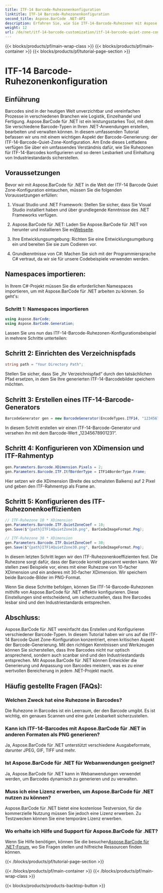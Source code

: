 ```yaml
---
title: ITF-14 Barcode-Ruhezonenkonfiguration
linktitle: ITF-14 Barcode-Ruhezonenkonfiguration
second_title: Aspose.BarCode .NET-API
description: Erfahren Sie, wie Sie ITF-14-Barcode-Ruhezonen mit Aspose.BarCode für .NET konfigurieren. Sorgen Sie mühelos für Lesbarkeit und Compliance.
weight: 12
url: /de/net/itf-14-barcode-customization/itf-14-barcode-quiet-zone-configuration/
---
```


{{< blocks/products/pf/main-wrap-class >}}
{{< blocks/products/pf/main-container >}}
{{< blocks/products/pf/tutorial-page-section >}}

# ITF-14 Barcode-Ruhezonenkonfiguration


## Einführung

Barcodes sind in der heutigen Welt unverzichtbar und vereinfachen Prozesse in verschiedenen Branchen wie Logistik, Einzelhandel und Fertigung. Aspose.BarCode für .NET ist ein leistungsstarkes Tool, mit dem Sie verschiedene Barcode-Typen in Ihren .NET-Anwendungen erstellen, bearbeiten und verwalten können. In diesem umfassenden Tutorial befassen wir uns mit einem wichtigen Aspekt der Barcode-Generierung: der ITF-14-Barcode-Quiet-Zone-Konfiguration. Am Ende dieses Leitfadens verfügen Sie über ein umfassendes Verständnis dafür, wie Sie Ruhezonen für ITF-14-Barcodes konfigurieren und so deren Lesbarkeit und Einhaltung von Industriestandards sicherstellen.

## Voraussetzungen

Bevor wir mit Aspose.BarCode für .NET in die Welt der ITF-14 Barcode Quiet Zone-Konfiguration eintauchen, müssen Sie die folgenden Voraussetzungen erfüllen:

1. Visual Studio und .NET Framework: Stellen Sie sicher, dass Sie Visual Studio installiert haben und über grundlegende Kenntnisse des .NET Frameworks verfügen.

2.  Aspose.BarCode für .NET: Laden Sie Aspose.BarCode für .NET von herunter und installieren Sie es[Webseite](https://releases.aspose.com/barcode/net/).

3. Ihre Entwicklungsumgebung: Richten Sie eine Entwicklungsumgebung ein und bereiten Sie sie zum Codieren vor.

4. Grundkenntnisse von C#: Machen Sie sich mit der Programmiersprache C# vertraut, da wir sie für unsere Codebeispiele verwenden werden.

## Namespaces importieren:

In Ihrem C#-Projekt müssen Sie die erforderlichen Namespaces importieren, um mit Aspose.BarCode für .NET arbeiten zu können. So geht's:

### Schritt 1: Namespaces importieren

```csharp
using Aspose.BarCode;
using Aspose.BarCode.Generation;
```

Lassen Sie uns nun das ITF-14-Barcode-Ruhezonen-Konfigurationsbeispiel in mehrere Schritte unterteilen:

## Schritt 2: Einrichten des Verzeichnispfads

```csharp
string path = "Your Directory Path";
```

Stellen Sie sicher, dass Sie „Ihr Verzeichnispfad“ durch den tatsächlichen Pfad ersetzen, in dem Sie Ihre generierten ITF-14-Barcodebilder speichern möchten.

## Schritt 3: Erstellen eines ITF-14-Barcode-Generators

```csharp
BarcodeGenerator gen = new BarcodeGenerator(EncodeTypes.ITF14, "12345678901231");
```

In diesem Schritt erstellen wir einen ITF-14-Barcode-Generator und versehen ihn mit dem Barcode-Wert „12345678901231“.

## Schritt 4: Konfigurieren von XDimension und ITF-Rahmentyp

```csharp
gen.Parameters.Barcode.XDimension.Pixels = 2;
gen.Parameters.Barcode.ITF.ItfBorderType = ITF14BorderType.Frame;
```

Hier setzen wir die XDimension (Breite des schmalsten Balkens) auf 2 Pixel und geben den ITF-Rahmentyp als Frame an.

## Schritt 5: Konfigurieren des ITF-Ruhezonenkoeffizienten

```csharp
// ITF-Ruhezone 10 * XDimension
gen.Parameters.Barcode.ITF.QuietZoneCoef = 10;
gen.Save($"{path}ITF14QuietZone10.png", BarCodeImageFormat.Png);

// ITF-Ruhezone 30 * XDimension
gen.Parameters.Barcode.ITF.QuietZoneCoef = 30;
gen.Save($"{path}ITF14QuietZone30.png", BarCodeImageFormat.Png);
```

In diesem letzten Schritt legen wir den ITF-Ruhezonenkoeffizienten fest. Die Ruhezone sorgt dafür, dass der Barcode korrekt gescannt werden kann. Wir stellen zwei Beispiele vor, eines mit einer Ruhezone von 10-facher XDimension und ein anderes mit 30-facher XDimension. Wir speichern beide Barcode-Bilder im PNG-Format.

Wenn Sie diese Schritte befolgen, können Sie ITF-14-Barcode-Ruhezonen mithilfe von Aspose.BarCode für .NET effektiv konfigurieren. Diese Einstellungen sind entscheidend, um sicherzustellen, dass Ihre Barcodes lesbar sind und den Industriestandards entsprechen.

## Abschluss:

Aspose.BarCode für .NET vereinfacht das Erstellen und Konfigurieren verschiedener Barcode-Typen. In diesem Tutorial haben wir uns auf die ITF-14 Barcode Quiet Zone-Konfiguration konzentriert, einen kritischen Aspekt der Barcode-Generierung. Mit den richtigen Kenntnissen und Werkzeugen können Sie sicherstellen, dass Ihre Barcodes nicht nur optisch ansprechend, sondern auch scanbar sind und den Industriestandards entsprechen. Mit Aspose.BarCode für .NET können Entwickler die Generierung und Anpassung von Barcodes meistern, was es zu einer wertvollen Bereicherung in jedem .NET-Projekt macht.

## Häufig gestellte Fragen (FAQs):

### Welchen Zweck hat eine Ruhezone in Barcodes?
Die Ruhezone in Barcodes ist ein Leerraum, der den Barcode umgibt. Es ist wichtig, ein genaues Scannen und eine gute Lesbarkeit sicherzustellen.

### Kann ich ITF-14-Barcodes mit Aspose.BarCode für .NET in anderen Formaten als PNG generieren?
Ja, Aspose.BarCode für .NET unterstützt verschiedene Ausgabeformate, darunter JPEG, GIF, TIFF und mehr.

### Ist Aspose.BarCode für .NET für Webanwendungen geeignet?
Ja, Aspose.BarCode für .NET kann in Webanwendungen verwendet werden, um Barcodes dynamisch zu generieren und zu verwalten.

### Muss ich eine Lizenz erwerben, um Aspose.BarCode für .NET nutzen zu können?
Aspose.BarCode für .NET bietet eine kostenlose Testversion, für die kommerzielle Nutzung müssen Sie jedoch eine Lizenz erwerben. Zu Testzwecken können Sie eine temporäre Lizenz erwerben.

### Wo erhalte ich Hilfe und Support für Aspose.BarCode für .NET?
 Wenn Sie Hilfe benötigen, können Sie die besuchen[Aspose.BarCode für .NET-Forum](https://forum.aspose.com/c/barcode/13), wo Sie Fragen stellen und hilfreiche Ressourcen finden können.


{{< /blocks/products/pf/tutorial-page-section >}}

{{< /blocks/products/pf/main-container >}}
{{< /blocks/products/pf/main-wrap-class >}}

{{< blocks/products/products-backtop-button >}}

